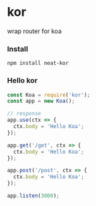 # kor
wrap router for koa

### Install
```shell
npm install neat-kor
```

### Hello kor
```js
const Koa = require('kor');
const app = new Koa();

// response
app.use(ctx => {
  ctx.body = 'Hello Koa';
});

app.get('/get', ctx => {
  ctx.body = 'Hello Koa';
});

app.post('/post', ctx => {
  ctx.body = 'Hello Koa';
});

app.listen(3000);
```